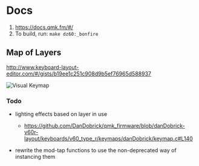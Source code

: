 # Docs

1. https://docs.qmk.fm/#/
2. To build, run: `make dz60:_bonfire`

## Map of Layers

http://www.keyboard-layout-editor.com/#/gists/b19ee1c251c908d9b5ef76965d588937

![Visual Keymap](https://i.imgur.com/DuiUo0W.jpg)

### Todo
- lighting effects based on layer in use
    - https://github.com/DanDobrick/qmk_firmware/blob/danDobrick-v60r-layout/keyboards/v60_type_r/keymaps/danDobrick/keymap.c#L140

- rewrite the mod-tap functions to use the non-deprecated way of instancing them
